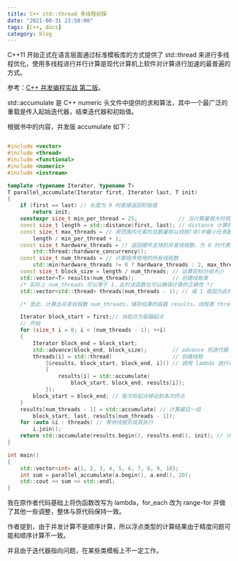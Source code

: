 ```yaml
---
title: C++ std::thread 多线程初探
date: "2021-08-31 23:50:00"
tags: [C++, docs]
category: blog
---
```

C++11 开始正式在语言层面通过标准模板库的方式提供了 std::thread 来进行多线程优化，使用多线程进行并行计算是现代计算机上软件对计算进行加速的最普遍的方式。

<!-- more -->

参考：[C++ 并发编程实战 第二版](https://www.bookstack.cn/read/CPP-Concurrency-In-Action-2ed-2019/content-chapter2-2.4-chinese.md)。

std::accumulate 是 C++ numeric 头文件中提供的求和算法，其中一个最广泛的重载是传入起始迭代器，结束迭代器和初始值。

根据书中的内容，并发版 accumulate 如下：

```cpp

#include <vector>
#include <thread>
#include <functional>
#include <numeric>
#include <iostream>

template <typename Iterator, typename T>
T parallel_accumulate(Iterator first, Iterator last, T init)
{
    if (first == last) // 长度为 0 时直接返回初始值
        return init;
    constexpr size_t min_per_thread = 25;             // 当计算量很大时规定每一个块的最小计算量
    const size_t length = std::distance(first, last); // distance 计算两个迭代器之间的距离
    const size_t max_threads = // 用范围内元素的总数量除以线程(块)中最小任务数，并保证其大于 1
        length / min_per_thread + 1;
    const size_t hardware_threads = // 返回硬件支持的并发线程数，为 0 时代表无确定值
        std::thread::hardware_concurrency();
    const size_t num_threads = // 计算程序使用的所有线程数
        std::min(hardware_threads != 0 ? hardware_threads : 2, max_threads);
    const size_t block_size = length / num_threads; // 运算目标分组大小
    std::vector<T> results(num_threads);            // 创建线程表
    /* 实际上 num_threads 可以等于 1，此时该函数也可以确保计算的正确性 */
    std::vector<std::thread> threads(num_threads - 1); // 减 1 是因为此时有主线程存在

    /* 至此，计算出并发线程数 num_threads，储存结果的容器 results，线程表 threads，运算块大小 block_size */

    Iterator block_start = first;// 块起点为容器起点
    // 开始
    for (size_t i = 0; i < (num_threads - 1); ++i)
    {
        Iterator block_end = block_start;
        std::advance(block_end, block_size);        // advance 将迭代器（数据）移动 n 位（块大小）
        threads[i] = std::thread(                   // 创建线程
            [&results, block_start, block_end, i]() // 调用 lambda 进行计算，每次计算块大小的数据存入结果容器
            {
                results[i] = std::accumulate(
                    block_start, block_end, results[i]);
            });
        block_start = block_end; // 每次将起点移动到本次终点
    }
    results[num_threads - 1] = std::accumulate( // 计算最后一组
        block_start, last, results[num_threads - 1]);
    for (auto &i : threads) // 等待线程完成其执行
        i.join();
    return std::accumulate(results.begin(), results.end(), init); // 计算结果容器内结果的和
}

int main()
{
    std::vector<int> a{1, 2, 3, 4, 5, 6, 7, 8, 9, 10};
    int sum = parallel_accumulate(a.begin(), a.end(), 20);
    std::cout << sum << std::endl;
}

```

我在原作者代码基础上将伪函数改写为 lambda，for\_each 改为 range-for 并做了其他一些调整，整体与原代码保持一致。

作者提到，由于并发计算不是顺序计算，所以浮点类型的计算结果由于精度问题可能和顺序计算不一致。

并且由于迭代器指向问题，在某些类模板上不一定工作。
